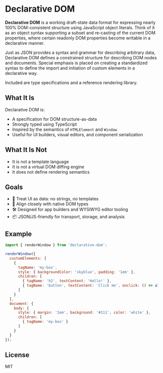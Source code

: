 # Declarative DOM

**Declarative DOM** is a working draft-state data format for expressing nearly 100% DOM-consistent structure using JavaScript object literals. Think of it as an object syntax supporting a subset and re-casting of the current DOM properties, where certain readonly DOM properties become writable in a declarative manner. 

Just as JSON provides a syntax and grammar for describing arbitrary data, Declarative DOM defines a constrained structure for describing DOM nodes and documents. Special emphasis is placed on creating a standardized syntax to define the import and initiation of custom elements in a declarative way.

Included are type specifications and a reference rendering library.

## What It Is

Declarative DOM is:

- A specification for DOM structure-as-data
- Strongly typed using TypeScript
- Inspired by the semantics of `HTMLElement` and `Window`
- Useful for UI builders, visual editors, and component serialization

## What It Is Not

- It is not a template language
- It is not a virtual DOM diffing engine
- It does not define rendering semantics

## Goals

- 🧠 Treat UI as data: no strings, no templates
- 🎯 Align closely with native DOM types
- 🛠️ Designed for app builders and WYSIWYG editor tooling
- 📦 JSON/JS-friendly for transport, storage, and analysis

## Example

```js
import { renderWindow } from 'declarative-dom';

renderWindow({
  customElements: [
    {
      tagName: 'my-box',
      style: { backgroundColor: 'skyblue', padding: '1em' },
      children: [
        { tagName: 'h2', textContent: 'Hello!' },
        { tagName: 'button', textContent: 'Click me', onclick: () => alert('Clicked!') }
      ]
    }
  ],
  document: {
    body: {
      style: { margin: '2em', background: '#111', color: 'white' },
      children: [
        { tagName: 'my-box' }
      ]
    }
  }
});
```

## License

MIT
